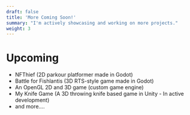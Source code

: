 ```yaml
---
draft: false
title: 'More Coming Soon!'
summary: "I'm actively showcasing and working on more projects."
weight: 3
---
```


# Upcoming
- NFThief (2D parkour platformer made in Godot)
- Battle for Fishlantis (3D RTS-style game made in Godot)
- An OpenGL 2D and 3D game (custom game engine)
- My Knife Game (A 3D throwing knife based game in Unity - In active development)
- and more....